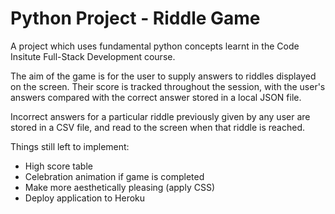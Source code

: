 <h1>Python Project - Riddle Game</h1>

A project which uses fundamental python concepts learnt in the Code Insitute Full-Stack Development course.

The aim of the game is for the user to supply answers to riddles displayed on the screen. Their score is tracked throughout the session, with the user's answers compared with the correct answer stored in a local JSON file.

Incorrect answers for a particular riddle previously given by any user are stored in a CSV file, and read to the screen when that riddle is reached.

Things still left to implement:

- High score table
- Celebration animation if game is completed
- Make more aesthetically pleasing (apply CSS)
- Deploy application to Heroku
